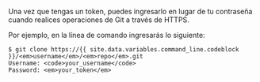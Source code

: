 Una vez que tengas un token, puedes ingresarlo en lugar de tu contraseña cuando realices operaciones de Git a través de HTTPS.

Por ejemplo, en la línea de comando ingresarás lo siguiente:

```shell
$ git clone https://{{ site.data.variables.command_line.codeblock }}/<em>username</em>/<em>repo</em>.git
Username: <code>your_username</code>
Password: <em>your_token</em>
```
